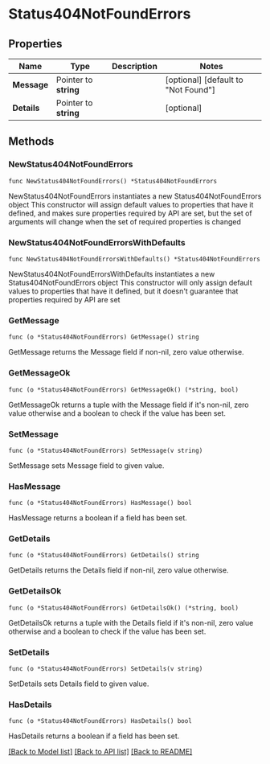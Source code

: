# Status404NotFoundErrors

## Properties

Name | Type | Description | Notes
------------ | ------------- | ------------- | -------------
**Message** | Pointer to **string** |  | [optional] [default to "Not Found"]
**Details** | Pointer to **string** |  | [optional] 

## Methods

### NewStatus404NotFoundErrors

`func NewStatus404NotFoundErrors() *Status404NotFoundErrors`

NewStatus404NotFoundErrors instantiates a new Status404NotFoundErrors object
This constructor will assign default values to properties that have it defined,
and makes sure properties required by API are set, but the set of arguments
will change when the set of required properties is changed

### NewStatus404NotFoundErrorsWithDefaults

`func NewStatus404NotFoundErrorsWithDefaults() *Status404NotFoundErrors`

NewStatus404NotFoundErrorsWithDefaults instantiates a new Status404NotFoundErrors object
This constructor will only assign default values to properties that have it defined,
but it doesn't guarantee that properties required by API are set

### GetMessage

`func (o *Status404NotFoundErrors) GetMessage() string`

GetMessage returns the Message field if non-nil, zero value otherwise.

### GetMessageOk

`func (o *Status404NotFoundErrors) GetMessageOk() (*string, bool)`

GetMessageOk returns a tuple with the Message field if it's non-nil, zero value otherwise
and a boolean to check if the value has been set.

### SetMessage

`func (o *Status404NotFoundErrors) SetMessage(v string)`

SetMessage sets Message field to given value.

### HasMessage

`func (o *Status404NotFoundErrors) HasMessage() bool`

HasMessage returns a boolean if a field has been set.

### GetDetails

`func (o *Status404NotFoundErrors) GetDetails() string`

GetDetails returns the Details field if non-nil, zero value otherwise.

### GetDetailsOk

`func (o *Status404NotFoundErrors) GetDetailsOk() (*string, bool)`

GetDetailsOk returns a tuple with the Details field if it's non-nil, zero value otherwise
and a boolean to check if the value has been set.

### SetDetails

`func (o *Status404NotFoundErrors) SetDetails(v string)`

SetDetails sets Details field to given value.

### HasDetails

`func (o *Status404NotFoundErrors) HasDetails() bool`

HasDetails returns a boolean if a field has been set.


[[Back to Model list]](../README.md#documentation-for-models) [[Back to API list]](../README.md#documentation-for-api-endpoints) [[Back to README]](../README.md)


